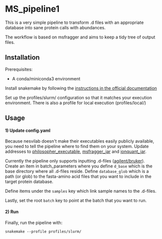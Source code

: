 # MS_pipeline1



This is a very simple pipeline to transform .d files with an appropriate database into sane protein calls with abundances.


The workflow is based on msfragger and aims to keep a tidy tree of output files.


## Installation

Prerequisites: 
  -  A conda/miniconda3 environment


Install snakemake by following the [instructions in the official documentation](https://snakemake.readthedocs.io/en/stable/getting_started/installation.html)

Set up the profiles/slurm/ configuration so that it matches your execution environment. There is also a profile for local execution (profiles/local/)


## Usage

#### 1) Update config.yaml
Because nesvilab doesn't make their executables easily publicly available, you need to tell the pipeline where to find them on your system. Update addresses to [philosopher_executable](https://github.com/nesvilab/philosopher/releases/latest), [msfragger_jar](https://github.com/Nesvilab/MSFragger/wiki/Preparing-MSFragger#Downloading-MSFragger) and [ionquant_jar](https://github.com/Nesvilab/IonQuant#download). 


Currently the pipeline only supports inputting .d-files ([agilent/bruker](https://en.wikipedia.org/wiki/Mass_spectrometry_data_format#Proprietary_formats)). Create an item in batch_parameters where you define `d_base` which is the base directory where all .d-files reside. Define `database_glob` which is a path (or glob) to the fasta-amino acid files that you want to include in the target protein database.

Define items under the `samples` key which link sample names to the .d-files.

Lastly, set the root `batch` key to point at the batch that you want to run.

#### 2) Run

Finally, run the pipeline with:
```
snakemake --profile profiles/slurm/ 
```






